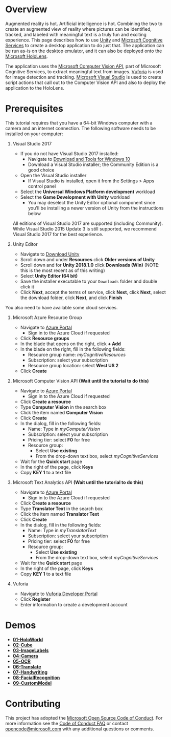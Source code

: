 # Overview

Augmented reality is hot. Artificial intelligence is hot. Combining the two to create an augmented view of reality where pictures can be identified, tracked, and labeled with meaningful text is a truly fun and exciting experience. This page describes how to use [Unity](https://unity3d.com/unity/beta) and [Microsoft Cognitive Services](https://azure.microsoft.com/en-us/services/cognitive-services/) to create a desktop application to do just that. The application can be run as-is on the desktop emulator, and it can also be deployed onto the [Microsoft HoloLens](https://www.microsoft.com/en-us/hololens).

The application uses the [Microsoft Computer Vision API](https://azure.microsoft.com/en-us/services/cognitive-services/computer-vision/), part of Microsoft Cognitive Services, to extract meaningful text from images. [Vuforia](https://library.vuforia.com/articles/Training/Object-Recognition) is used for image detection and tracking. [Microsoft Visual Studio](https://www.visualstudio.com/) is used to create script actions that call out to the Computer Vision API and also to deploy the application to the HoloLens.

# Prerequisites

This tutorial requires that you have a 64-bit Windows computer with a camera and an internet connection. The following software needs to be installed on your computer:

1. Visual Studio 2017
   - If you do not have Visual Studio 2017 installed:
     - Navigate to [Download and Tools for Windows 10](https://developer.microsoft.com/en-us/windows/downloads)
     - Download a Visual Studio installer; the Community Edition is a good choice
   - Open the Visual Studio installer
	 - If Visual Studio is installed, open it from the Settings > Apps control panel
   - Select the **Universal Windows Platform development** workload
   - Select the **Game Development with Unity** workload
     - You may deselect the Unity Editor optional component since you'll be installing a newer version of Unity from the instructions below

   All editions of Visual Studio 2017 are supported (including Community). While Visual Studio 2015 Update 3 is still supported, we recommend Visual Studio 2017 for the best experience.

1. Unity Editor
   - Navigate to [Download Unity](https://unity3d.com/get-unity/download)
   - Scroll down and under **Resources** click **Older versions of Unity**
   - Scroll down and for **Unity 2018.1.0** click **Downloads (Win)** (NOTE: this is the most recent as of this writing)
   - Select **Unity Editor (64 bit)**
   - Save the installer executable to your `Downloads` folder and double click it
   - Click **Next**, accept the terms of service, click **Next**, click **Next**, select the download folder, click **Next**, and click **Finish**

You also need to have available some cloud services.

1. Microsoft Azure Resource Group
   - Navigate to [Azure Portal](https://ms.portal.azure.com)
     - Sign in to the Azure Cloud if requested
   - Click **Resource groups**
   - In the blade that opens on the right, click **+ Add**
   - In the blade on the right, fill in the following fields:
	 - Resource group name: *myCognitiveResources*
	 - Subscription: select your subscription
	 - Resource group location: select **West US 2**
   - Click **Create**

1. Microsoft Computer Vision API **(Wait until the tutorial to do this)**
   - Navigate to [Azure Portal](https://ms.portal.azure.com)
     - Sign in to the Azure Cloud if requested
   - Click **Create a resource**
   - Type **Computer Vision** in the search box
   - Click the item named **Computer Vision**
   - Click **Create**
   - In the dialog, fill in the following fields:
	 - Name: Type in *myComputerVision*
	 - Subscription: select your subscription
	 - Pricing tier: select **F0** for free
	 - Resource group:
	   - Select **Use existing**
	   - From the drop-down text box, select *myCognitiveServices*
   - Wait for the **Quick start** page
   - In the right of the page, click **Keys**
   - Copy **KEY 1** to a text file

1. Microsoft Text Analytics API **(Wait until the tutorial to do this)**
   - Navigate to [Azure Portal](https://ms.portal.azure.com)
     - Sign in to the Azure Cloud if requested
   - Click **Create a resource**
   - Type **Translator Text** in the search box
   - Click the item named **Translator Text**
   - Click **Create**
   - In the dialog, fill in the following fields:
	 - Name: Type in *myTranslatorText*
	 - Subscription: select your subscription
	 - Pricing tier: select **F0** for free
	 - Resource group:
	   - Select **Use existing**
	   - From the drop-down text box, select *myCognitiveServices*
   - Wait for the **Quick start** page
   - In the right of the page, click **Keys**
   - Copy **KEY 1** to a text file

1. Vuforia
   - Navigate to [Vuforia Developer Portal](https://developer.vuforia.com)
   - Click **Register**
   - Enter information to create a development account

# Demos

- [**01-HoloWorld**](https://github.com/Microsoft/reality-augmentation-using-cognitive-services/blob/mlads/01-HoloWorld/01-HoloWorld.md)
- [**02-Cube**](https://github.com/Microsoft/reality-augmentation-using-cognitive-services/blob/mlads/02-Cube/02-Cube.md)
- [**03-ImageLabels**](https://github.com/Microsoft/reality-augmentation-using-cognitive-services/blob/mlads/03-ImageLabels/03-ImageLabels.md)
- [**04-Camera**](https://github.com/Microsoft/reality-augmentation-using-cognitive-services/blob/mlads/04-Camera/04-Camera.md)
- [**05-OCR**](https://github.com/Microsoft/reality-augmentation-using-cognitive-services/blob/mlads/05-OCR/05-OCR.md)
- [**06-Translate**](https://github.com/Microsoft/reality-augmentation-using-cognitive-services/blob/mlads/06-Translate/06-Translate.md)
- [**07-Handwriting**](https://github.com/Microsoft/reality-augmentation-using-cognitive-services/blob/mlads/07-Handwriting/07-Handwriting.md)
- [**08-FacialRecognition**](https://github.com/Microsoft/reality-augmentation-using-cognitive-services/blob/mlads/08-FacialRecognition/08-FacialRecognition.md)
- [**09-CustomModel**](https://github.com/Microsoft/reality-augmentation-using-cognitive-services/blob/mlads/09-CustomModel/09-CustomModel.md)

# Contributing

This project has adopted the [Microsoft Open Source Code of Conduct](https://opensource.microsoft.com/codeofconduct/). For more information see the [Code of Conduct FAQ](https://opensource.microsoft.com/codeofconduct/faq/) or contact [opencode@microsoft.com](mailto:opencode@microsoft.com) with any additional questions or comments.
